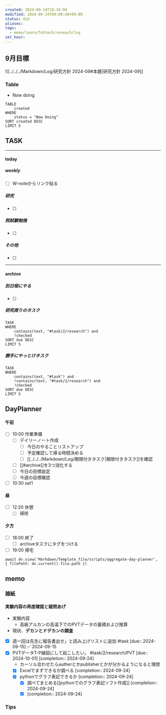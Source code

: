 ```yaml
---
created: 2024-09-14T10:34:04
modified: 2024-09-24T09:09:40+09:00
status: did
aliases: 
tags:
  - memo/learn/Tohtech/reseach/log
set_hour: 
---
```

## 9月目標
![[../../../Markdown/Log/研究方針 2024-09#本題|研究方針 2024-09]]
### Table
- Now doing
```dataview
TABLE
	created
WHERE
	status = "Now Doing"
SORT created DESC
LIMIT 5
```
## TASK
---
#### today
##### weekly
- [ ] W-noteからリンク貼る
##### 研究
- [ ] 
##### 院試験勉強
- [ ] 
##### その他
- [ ] 
---
#### archive
##### 別日程にやる
- [ ] 
##### 研究周りのタスク
```dataview
TASK
WHERE 
	contains(text, "#task/2/research") and
	!checked
SORT due DESC
LIMIT 5
```
##### 勝手にやっとけタスク
```dataview
TASK
WHERE 
	contains(text, "#task") and
	!contains(text, "#task/2/research") and
	!checked
SORT due DESC
LIMIT 5
```
## DayPlanner
#### 午前
- [ ] 10:00 作業準備
	- [ ] デイリーノート作成
		- [ ] 今日のやることリストアップ
		- [ ] 予定確認して帰る時間決める
		- [ ] [[../../../Markdown/Log/期限付きタスク|期限付きタスク]]を確認
	- [ ] [[#archive]]を3つ消化する
	- [ ] 今日の目標設定
	- [ ] 今週の目標確認
- [ ] 10:30 set1
#### 昼
- [ ] 12:20 休憩
	- [ ] 掃除
#### 夕方
- [ ] 18:00 終了
	- [ ] archiveタスクにタグをつける
- [ ] 19:00 帰宅
```dataviewjs
await dv.view('Markdown/Template_file/scripts/aggregate-day-planner', { filePath: dv.current().file.path })
```
## memo
### 雑紙
#### 実験内容の再度確認と疑問あげ
- 実験内容
	- 高級アルカンの高温下でのPVTデータの蓄積および推算
- 現状、**デカンとドデカンの調査**
- [x] 週一回は先生に報告書出せ」と読み上げリストに追加 #task  [due:: 2024-09-15] ✅ 2024-09-15
- [x] PVTデータT-P線図にして起こしたい。 #task/2/research/PVT  [due:: 2024-10-01]  [completion:: 2024-09-24]
	- カーソル合わせたらautherとかpublisherとかが分かるようになると理想
	- [x] Excelでまずできるか調べる  [completion:: 2024-09-24]
	- [x] pythonでグラフ表記できるか  [completion:: 2024-09-24]
		- [x] 調べてまとめる[[pythonでのグラフ表記ソフト作成]]  [completion:: 2024-09-24]
		- [x]   [completion:: 2024-09-24]
### Tips